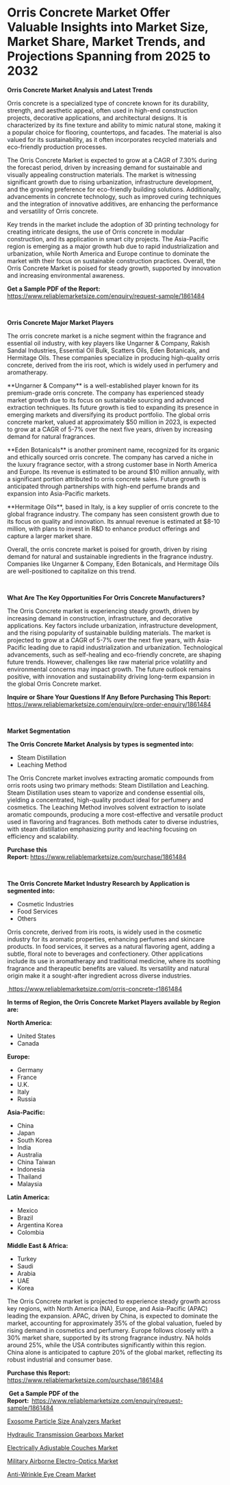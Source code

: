 <p><h1>Orris Concrete Market Offer Valuable Insights into Market Size, Market Share, Market Trends, and Projections Spanning from 2025 to 2032</h1></p><p><strong>Orris Concrete Market Analysis and Latest Trends</strong></p>
<p><p>Orris concrete is a specialized type of concrete known for its durability, strength, and aesthetic appeal, often used in high-end construction projects, decorative applications, and architectural designs. It is characterized by its fine texture and ability to mimic natural stone, making it a popular choice for flooring, countertops, and facades. The material is also valued for its sustainability, as it often incorporates recycled materials and eco-friendly production processes.</p><p>The Orris Concrete Market is expected to grow at a CAGR of 7.30% during the forecast period, driven by increasing demand for sustainable and visually appealing construction materials. The market is witnessing significant growth due to rising urbanization, infrastructure development, and the growing preference for eco-friendly building solutions. Additionally, advancements in concrete technology, such as improved curing techniques and the integration of innovative additives, are enhancing the performance and versatility of Orris concrete.</p><p>Key trends in the market include the adoption of 3D printing technology for creating intricate designs, the use of Orris concrete in modular construction, and its application in smart city projects. The Asia-Pacific region is emerging as a major growth hub due to rapid industrialization and urbanization, while North America and Europe continue to dominate the market with their focus on sustainable construction practices. Overall, the Orris Concrete Market is poised for steady growth, supported by innovation and increasing environmental awareness.</p></p>
<p><strong>Get a Sample PDF of the Report:&nbsp;</strong> <a href="https://www.reliablemarketsize.com/enquiry/request-sample/1861484?utm_campaign=1991&utm_medium=2&utm_source=Github&utm_content=ia&utm_term=24012025&utm_id=orris-concrete">https://www.reliablemarketsize.com/enquiry/request-sample/1861484</a></p>
<p>&nbsp;</p>
<p><strong>Orris Concrete Major Market Players</strong></p>
<p><p>The orris concrete market is a niche segment within the fragrance and essential oil industry, with key players like Ungarner & Company, Rakish Sandal Industries, Essential Oil Bulk, Scatters Oils, Eden Botanicals, and Hermitage Oils. These companies specialize in producing high-quality orris concrete, derived from the iris root, which is widely used in perfumery and aromatherapy.</p><p>**Ungarner & Company** is a well-established player known for its premium-grade orris concrete. The company has experienced steady market growth due to its focus on sustainable sourcing and advanced extraction techniques. Its future growth is tied to expanding its presence in emerging markets and diversifying its product portfolio. The global orris concrete market, valued at approximately $50 million in 2023, is expected to grow at a CAGR of 5-7% over the next five years, driven by increasing demand for natural fragrances.</p><p>**Eden Botanicals** is another prominent name, recognized for its organic and ethically sourced orris concrete. The company has carved a niche in the luxury fragrance sector, with a strong customer base in North America and Europe. Its revenue is estimated to be around $10 million annually, with a significant portion attributed to orris concrete sales. Future growth is anticipated through partnerships with high-end perfume brands and expansion into Asia-Pacific markets.</p><p>**Hermitage Oils**, based in Italy, is a key supplier of orris concrete to the global fragrance industry. The company has seen consistent growth due to its focus on quality and innovation. Its annual revenue is estimated at $8-10 million, with plans to invest in R&D to enhance product offerings and capture a larger market share.</p><p>Overall, the orris concrete market is poised for growth, driven by rising demand for natural and sustainable ingredients in the fragrance industry. Companies like Ungarner & Company, Eden Botanicals, and Hermitage Oils are well-positioned to capitalize on this trend.</p></p>
<p>&nbsp;</p>
<p><strong>What Are The Key Opportunities For Orris Concrete Manufacturers?</strong></p>
<p><p>The Orris Concrete market is experiencing steady growth, driven by increasing demand in construction, infrastructure, and decorative applications. Key factors include urbanization, infrastructure development, and the rising popularity of sustainable building materials. The market is projected to grow at a CAGR of 5-7% over the next five years, with Asia-Pacific leading due to rapid industrialization and urbanization. Technological advancements, such as self-healing and eco-friendly concrete, are shaping future trends. However, challenges like raw material price volatility and environmental concerns may impact growth. The future outlook remains positive, with innovation and sustainability driving long-term expansion in the global Orris Concrete market.</p></p>
<p><strong>Inquire or Share Your Questions If Any Before Purchasing This Report:</strong> <a href="https://www.reliablemarketsize.com/enquiry/pre-order-enquiry/1861484?utm_campaign=1991&utm_medium=2&utm_source=Github&utm_content=ia&utm_term=24012025&utm_id=orris-concrete">https://www.reliablemarketsize.com/enquiry/pre-order-enquiry/1861484</a></p>
<p>&nbsp;</p>
<p><strong>Market Segmentation</strong></p>
<p><strong>The Orris Concrete Market Analysis by types is segmented into:</strong></p>
<p><ul><li>Steam Distillation</li><li>Leaching Method</li></ul></p>
<p><p>The Orris Concrete market involves extracting aromatic compounds from orris roots using two primary methods: Steam Distillation and Leaching. Steam Distillation uses steam to vaporize and condense essential oils, yielding a concentrated, high-quality product ideal for perfumery and cosmetics. The Leaching Method involves solvent extraction to isolate aromatic compounds, producing a more cost-effective and versatile product used in flavoring and fragrances. Both methods cater to diverse industries, with steam distillation emphasizing purity and leaching focusing on efficiency and scalability.</p></p>
<p><strong>Purchase this Report:&nbsp;</strong><a href="https://www.reliablemarketsize.com/purchase/1861484?utm_campaign=1991&utm_medium=2&utm_source=Github&utm_content=ia&utm_term=24012025&utm_id=orris-concrete">https://www.reliablemarketsize.com/purchase/1861484</a></p>
<p>&nbsp;</p>
<p><strong>The Orris Concrete Market Industry Research by Application is segmented into:</strong></p>
<p><ul><li>Cosmetic Industries</li><li>Food Services</li><li>Others</li></ul></p>
<p><p>Orris concrete, derived from iris roots, is widely used in the cosmetic industry for its aromatic properties, enhancing perfumes and skincare products. In food services, it serves as a natural flavoring agent, adding a subtle, floral note to beverages and confectionery. Other applications include its use in aromatherapy and traditional medicine, where its soothing fragrance and therapeutic benefits are valued. Its versatility and natural origin make it a sought-after ingredient across diverse industries.</p></p>
<p><a href="https://www.reliablemarketsize.com/orris-concrete-r1861484?utm_campaign=1991&utm_medium=2&utm_source=Github&utm_content=ia&utm_term=24012025&utm_id=orris-concrete">&nbsp;https://www.reliablemarketsize.com/orris-concrete-r1861484</a></p>
<p><strong>In terms of Region, the Orris Concrete Market Players available by Region are:</strong></p>
<p>
    <p> <strong> North America: </strong>
        <ul>
            <li>United States</li>
            <li>Canada</li>
        </ul>
        </p> 
    <p> <strong> Europe: </strong>
        <ul>
            <li>Germany</li>
            <li>France</li>
            <li>U.K.</li>
            <li>Italy</li>
            <li>Russia</li>
        </ul>
        </p> 
    <p> <strong> Asia-Pacific: </strong>
        <ul>
            <li>China</li>
            <li>Japan</li>
            <li>South Korea</li>
            <li>India</li>
            <li>Australia</li>
            <li>China Taiwan</li>
            <li>Indonesia</li>
            <li>Thailand</li>
            <li>Malaysia</li>
        </ul>
        </p> 
    <p> <strong> Latin America: </strong>
        <ul>
            <li>Mexico</li>
            <li>Brazil</li>
            <li>Argentina Korea</li>
            <li>Colombia</li>
        </ul>
        </p> 
    <p> <strong> Middle East & Africa: </strong>
        <ul>
            <li>Turkey</li>
            <li>Saudi</li>
            <li>Arabia</li>
            <li>UAE</li>
            <li>Korea</li>
        </ul>
    </p>
    </p>
<p><p>The Orris Concrete market is projected to experience steady growth across key regions, with North America (NA), Europe, and Asia-Pacific (APAC) leading the expansion. APAC, driven by China, is expected to dominate the market, accounting for approximately 35% of the global valuation, fueled by rising demand in cosmetics and perfumery. Europe follows closely with a 30% market share, supported by its strong fragrance industry. NA holds around 25%, while the USA contributes significantly within this region. China alone is anticipated to capture 20% of the global market, reflecting its robust industrial and consumer base.</p></p>
<p><strong>Purchase this Report: </strong><a href="https://www.reliablemarketsize.com/purchase/1861484?utm_campaign=1991&utm_medium=2&utm_source=Github&utm_content=ia&utm_term=24012025&utm_id=orris-concrete">https://www.reliablemarketsize.com/purchase/1861484</a></p>
<p>&nbsp;<strong>Get a Sample PDF of the Report:&nbsp;&nbsp;</strong><a href="https://www.reliablemarketsize.com/enquiry/request-sample/1861484?utm_campaign=1991&utm_medium=2&utm_source=Github&utm_content=ia&utm_term=24012025&utm_id=orris-concrete">https://www.reliablemarketsize.com/enquiry/request-sample/1861484</a></p>
<p><strong></strong></p>
<p><p><a href="https://www.linkedin.com/pulse/comprehensive-overview-exosome-particle-size-analyzers-jsigc?utm_campaign=1991&utm_medium=2&utm_source=Github&utm_content=ia&utm_term=24012025&utm_id=orris-concrete">Exosome Particle Size Analyzers Market</a></p><p><a href="https://www.linkedin.com/pulse/future-growth-trends-hydraulic-transmission-gearboxs-market-ekp6e?utm_campaign=1991&utm_medium=2&utm_source=Github&utm_content=ia&utm_term=24012025&utm_id=orris-concrete">Hydraulic Transmission Gearboxs Market</a></p><p><a href="https://www.linkedin.com/pulse/in-depth-analysis-global-electrically-adjustable-couches-sjm0f?utm_campaign=1991&utm_medium=2&utm_source=Github&utm_content=ia&utm_term=24012025&utm_id=orris-concrete">Electrically Adjustable Couches Market</a></p><p><a href="https://www.linkedin.com/pulse/future-outlook-military-airborne-electro-optics-market-20252032-uwdie?utm_campaign=1991&utm_medium=2&utm_source=Github&utm_content=ia&utm_term=24012025&utm_id=orris-concrete">Military Airborne Electro-Optics Market</a></p><p><a href="https://www.linkedin.com/pulse/detailed-report-thesize-dynamics-expected-growth-92-zxymc?utm_campaign=1991&utm_medium=2&utm_source=Github&utm_content=ia&utm_term=24012025&utm_id=orris-concrete">Anti-Wrinkle Eye Cream Market</a></p></p>